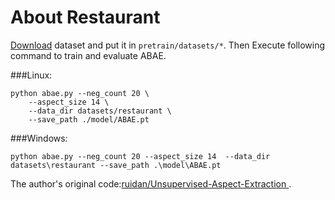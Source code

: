 # About Restaurant

[Download](https://drive.google.com/open?id=1L4LRi3BWoCqJt5h45J2GIAW9eP_zjiNc)
dataset and put it in `pretrain/datasets/*`.
Then Execute following command to train and evaluate ABAE.

###Linux:
```shell script
python abae.py --neg_count 20 \
    --aspect_size 14 \
    --data_dir datasets/restaurant \
    --save_path ./model/ABAE.pt
```
###Windows:
```shell script
python abae.py --neg_count 20 --aspect_size 14  --data_dir datasets\restaurant --save_path .\model\ABAE.pt
```
The author's original code:[ruidan/Unsupervised-Aspect-Extraction
](https://github.com/ruidan/Unsupervised-Aspect-Extraction).
